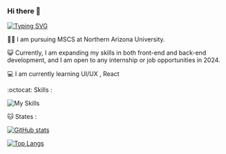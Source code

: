 ### Hi there 👋


[![Typing SVG](https://readme-typing-svg.demolab.com?font=DynaPuff&pause=1000&color=FF7965CB&width=435&lines=Hi%2C+I+am+Kristen+Hsu;Software+Engineer+)](https://git.io/typing-svg)

:woman_technologist: I am pursuing MSCS at Northern Arizona University.

:smiley_cat: Currently, I am expanding my skills in both front-end and back-end development, and I am open to any internship or job opportunities in 2024.

:computer: I am currently learning UI/UX , React


:octocat: Skills :

![My Skills](https://skillicons.dev/icons?i=azure,cs,dotnet,aws,py,git,linux,js,html,css,&perline=5)

:cat: States :


[![GitHub stats](https://github-readme-stats.vercel.app/api?username=BubuCatt&hide=contribs&show_icons=true&theme=radical)](https://github.com/BuBuCatt/KristenHsu/github-readme-stats)


[![Top Langs](https://github-readme-stats.vercel.app/api/top-langs/?username=BubuCatt&hide=html&layout=compact&theme=radical)](https://github.com/BubuCatt/github-readme-stats)
